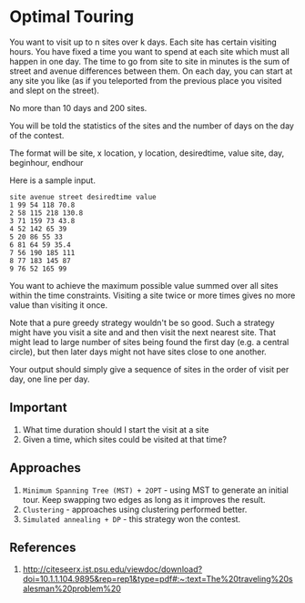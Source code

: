 # Optimal Touring

You want to visit up to n sites over k days. Each site has certain visiting hours. You have fixed a time you want to spend at each site which must all happen in one day. The time to go from site to site in minutes is the sum of street and avenue differences between them. On each day, you can start at any site you like (as if you teleported from the previous place you visited and slept on the street).

No more than 10 days and 200 sites.

You will be told the statistics of the sites and the number of days on the day of the contest.

The format will be
site, x location, y location, desiredtime, value
site, day, beginhour, endhour

Here is a sample input.
```
site avenue street desiredtime value
1 99 54 118 70.8
2 58 115 218 130.8
3 71 159 73 43.8
4 52 142 65 39
5 20 86 55 33
6 81 64 59 35.4
7 56 190 185 111
8 77 183 145 87
9 76 52 165 99
```

You want to achieve the maximum possible value summed over all sites within the time constraints. Visiting a site twice or more times gives no more value than visiting it once.

Note that a pure greedy strategy wouldn't be so good. Such a strategy might have you visit a site and and then visit the next nearest site. That might lead to large number of sites being found the first day (e.g. a central circle), but then later days might not have sites close to one another.

Your output should simply give a sequence of sites in the order of visit per day, one line per day.

## Important
1. What time duration should I start the visit at a site
2. Given a time, which sites could be visited at that time?



## Approaches
1. ```Minimum Spanning Tree (MST) + 2OPT``` - using MST to generate an initial tour. Keep swapping two edges as long as it improves the result.
2. ```Clustering``` - approaches using clustering performed better.
3. ```Simulated annealing + DP``` -  this strategy won the contest.

## References
1. http://citeseerx.ist.psu.edu/viewdoc/download?doi=10.1.1.104.9895&rep=rep1&type=pdf#:~:text=The%20traveling%20salesman%20problem%20
